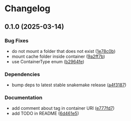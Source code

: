 # Changelog

## 0.1.0 (2025-03-14)


### Bug Fixes

* do not mount a folder that does not exist ([1e78c0b](https://github.com/btraven00/snakemake-software-deployment-plugin-container/commit/1e78c0bb0ff3c4066c99b6a0cdb29873f1094e76))
* mount cache folder inside container ([9a2ff7b](https://github.com/btraven00/snakemake-software-deployment-plugin-container/commit/9a2ff7b4f95cb491a84f11d722381c0de7d810cd))
* use ContainerType enum ([b2964fe](https://github.com/btraven00/snakemake-software-deployment-plugin-container/commit/b2964fe5b224a3dd1e917d7f31a5dca51fe0fb0b))


### Dependencies

* bump deps to latest stable snakemake release ([a4f3187](https://github.com/btraven00/snakemake-software-deployment-plugin-container/commit/a4f3187a0a5d66c4d26013c3bbb7e707e8def674))


### Documentation

* add comment about tag in container URI ([e777fd7](https://github.com/btraven00/snakemake-software-deployment-plugin-container/commit/e777fd78a7ba55386276ad3dce91b94fa8879f56))
* add TODO in README ([6d461e5](https://github.com/btraven00/snakemake-software-deployment-plugin-container/commit/6d461e5d94ecb20e98d13460e93bd6fa2b6b4a88))
